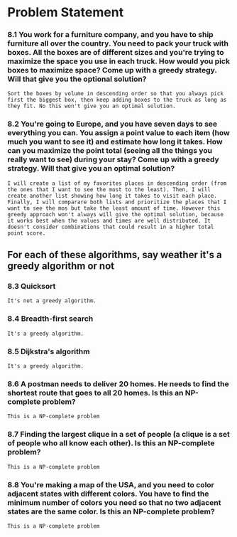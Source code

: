 # Problem Statement

### 8.1 You work for a furniture company, and you have to ship furniture all over the country. You need to pack your truck with boxes. All the boxes are of different sizes and you're trying to maximize the space you use in each truck. How would you pick boxes to maximize space? Come up with a greedy strategy. Will that give you the optional solution?

`Sort the boxes by volume in descending order so that you always pick first the biggest box, then keep adding boxes to the truck as long as they fit. No this won't give you an optimal solution.`

### 8.2 You're going to Europe, and you have seven days to see everything you can. You assign a point value to each item (how much you want to see it) and estimate how long it takes. How can you maximize the point total (seeing all the things you really want to see) during your stay? Come up with a greedy strategy. Will that give you an optimal solution?

`I will create a list of my favorites places in descending order (from the ones that I want to see the most to the least). Then, I will create another list showing how long it takes to visit each place. Finally, I will comparare both lists and prioritize the places that I want to see the mos but take the least amount of time. However this greedy approach won't always will give the optimal solution, because it works best when the values and times are well distributed. It doesn't consider combinations that could result in a higher total point score.`

## For each of these algorithms, say weather it's a greedy algorithm or not
### 8.3 Quicksort
`` It's not a greedy algorithm. ``

### 8.4 Breadth-first search
`` It's a greedy algorithm. ``

### 8.5 Dijkstra's algorithm
`` It's a greedy algorithm. ``

### 8.6 A postman needs to deliver 20 homes. He needs to find the shortest route that goes to all 20 homes. Is this an NP-complete problem?
`` This is a NP-complete problem ``

### 8.7 Finding the largest clique in a set of people (a clique is a set of people who all know each other). Is this an NP-complete problem?
`` This is a NP-complete problem ``

### 8.8 You're making a map of the USA, and you need to color adjacent states with different colors. You have to find the minimum number of colors you need so that no two adjacent states are the same color. Is this an NP-complete problem?
`` This is a NP-complete problem ``